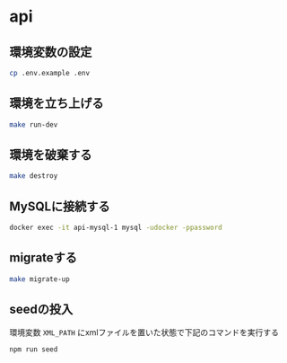 # api

## 環境変数の設定

```sh
cp .env.example .env
```

## 環境を立ち上げる

```sh
make run-dev
```

## 環境を破棄する

```sh
make destroy
```

## MySQLに接続する

```sh
docker exec -it api-mysql-1 mysql -udocker -ppassword
```

## migrateする

```sh
make migrate-up
```

## seedの投入

環境変数 `XML_PATH` にxmlファイルを置いた状態で下記のコマンドを実行する

```sh
npm run seed
```

